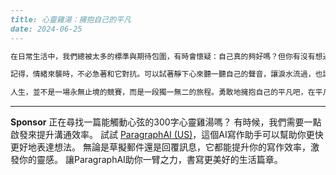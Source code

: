 ```markdown
---
title: 心靈雞湯：擁抱自己的平凡
date: 2024-06-25
---

在日常生活中，我們總被太多的標準與期待包圍，有時會懷疑：自己真的夠好嗎？但你有沒有想過，平凡本身已是一種美好。不是每個人都需要站在舞台中央，也不是每個努力都要被世界看見。有時候，低調地成長、默默地堅守，更能證明一個人的力量。

記得，情緒來襲時，不必急著和它對抗。可以試著靜下心來聽一聽自己的聲音，讓淚水流過，也讓笑容浮現。就像大海的潮汐，有低有高，這都是生命的一部分。不要因為別人的眼光而否定自己，也不要用過於苛刻的標準壓垮肩膀。

人生，並不是一場永無止境的競賽，而是一段獨一無二的旅程。勇敢地擁抱自己的平凡吧，在平凡之中，你依然可以創造屬於自己的光。今天給自己一個擁抱，對自己說一句：辛苦了，你已經很棒了。
```




---

**Sponsor**
正在尋找一篇能觸動心弦的300字心靈雞湯嗎？ 有時候，我們需要一點啟發來提升溝通效率。 試試 [ParagraphAI (US)](https://pollinations.ai/redirect-nexad/4j5J8bjv?user_id=36901823)，這個AI寫作助手可以幫助你更快更好地表達想法。 無論是草擬郵件還是回覆訊息，它都能提升你的寫作效率，激發你的靈感。 讓ParagraphAI助你一臂之力，書寫更美好的生活篇章。